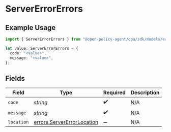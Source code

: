 # ServerErrorErrors

## Example Usage

```typescript
import { ServerErrorErrors } from "@open-policy-agent/opa/sdk/models/errors";

let value: ServerErrorErrors = {
  code: "<value>",
  message: "<value>",
};
```

## Fields

| Field                                                                           | Type                                                                            | Required                                                                        | Description                                                                     |
| ------------------------------------------------------------------------------- | ------------------------------------------------------------------------------- | ------------------------------------------------------------------------------- | ------------------------------------------------------------------------------- |
| `code`                                                                          | *string*                                                                        | :heavy_check_mark:                                                              | N/A                                                                             |
| `message`                                                                       | *string*                                                                        | :heavy_check_mark:                                                              | N/A                                                                             |
| `location`                                                                      | [errors.ServerErrorLocation](../../../sdk/models/errors/servererrorlocation.md) | :heavy_minus_sign:                                                              | N/A                                                                             |